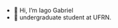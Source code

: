- 👋 Hi, I’m Iago Gabriel
- 👀 undergraduate student at UFRN.

<!---
iagoGabri/iagoGabri is a ✨ special ✨ repository because its `README.md` (this file) appears on your GitHub profile.
You can click the Preview link to take a look at your changes.
--->
